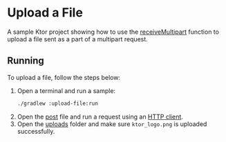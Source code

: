 # Upload a File

A sample Ktor project showing how to use the [receiveMultipart](https://ktor.io/docs/requests.html#form_data) function to upload a file sent as a part of a multipart request.


## Running
To upload a file, follow the steps below:
1. Open a terminal and run a sample:
   ```bash
   ./gradlew :upload-file:run
   ```
1. Open the [post](post.http) file and run a request using an [HTTP client](https://www.jetbrains.com/help/idea/http-client-in-product-code-editor.html).
1. Open the [uploads](uploads) folder and make sure `ktor_logo.png` is uploaded successfully.

